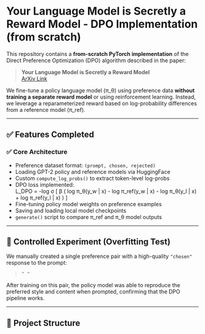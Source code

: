 # Your Language Model is Secretly a Reward Model - DPO Implementation (from scratch)

This repository contains a **from-scratch PyTorch implementation** of the Direct Preference Optimization (DPO) algorithm described in the paper:

> **Your Language Model is Secretly a Reward Model**  
> [ArXiv Link](https://arxiv.org/abs/2305.18290)

We fine-tune a policy language model (π_θ) using preference data **without training a separate reward model** or using reinforcement learning. Instead, we leverage a reparameterized reward based on log-probability differences from a reference model (π_ref).

---

## ✅ Features Completed

### ✅ Core Architecture
- Preference dataset format: `(prompt, chosen, rejected)`
- Loading GPT-2 policy and reference models via HuggingFace
- Custom `compute_log_probs()` to extract token-level log-probs
- DPO loss implemented:  
  L_DPO = -log σ [ β ( log π_θ(y_w | x) - log π_ref(y_w | x) 
                        - log π_θ(y_l | x) + log π_ref(y_l | x) ) ]
- Fine-tuning policy model weights on preference examples
- Saving and loading local model checkpoints
- `generate()` script to compare π_ref and π_θ model outputs

---

## 🧪 Controlled Experiment (Overfitting Test)

We manually created a single preference pair with a high-quality `"chosen"` response to the prompt:

> `" "`

After training on this pair, the policy model was able to reproduce the preferred style and content when prompted, confirming that the DPO pipeline works.

---

## 📂 Project Structure



